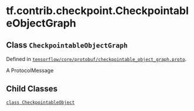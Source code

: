 <div itemscope itemtype="http://developers.google.com/ReferenceObject">
<meta itemprop="name" content="tf.contrib.checkpoint.CheckpointableObjectGraph" />
<meta itemprop="path" content="Stable" />
<meta itemprop="property" content="CheckpointableObject"/>
</div>

# tf.contrib.checkpoint.CheckpointableObjectGraph

## Class `CheckpointableObjectGraph`





Defined in [`tensorflow/core/protobuf/checkpointable_object_graph.proto`](https://www.tensorflow.org/code/tensorflow/core/protobuf/checkpointable_object_graph.proto).

A ProtocolMessage

## Child Classes
[`class CheckpointableObject`](../../../tf/contrib/checkpoint/CheckpointableObjectGraph/CheckpointableObject.md)

